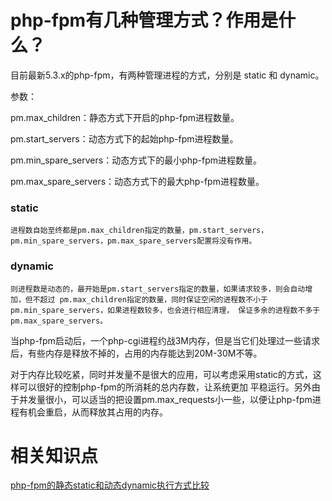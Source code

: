 # php-fpm有几种管理方式？作用是什么？

目前最新5.3.x的php-fpm，有两种管理进程的方式，分别是 static 和 dynamic。

参数：

pm.max_children：静态方式下开启的php-fpm进程数量。

pm.start_servers：动态方式下的起始php-fpm进程数量。

pm.min_spare_servers：动态方式下的最小php-fpm进程数量。

pm.max_spare_servers：动态方式下的最大php-fpm进程数量。

### static
    进程数自始至终都是pm.max_children指定的数量，pm.start_servers，pm.min_spare_servers，pm.max_spare_servers配置将没有作用。

### dynamic 
    则进程数是动态的，最开始是pm.start_servers指定的数量，如果请求较多，则会自动增加，但不超过 pm.max_children指定的数量，同时保证空闲的进程数不小于pm.min_spare_servers，如果进程数较多，也会进行相应清理， 保证多余的进程数不多于pm.max_spare_servers。

当php-fpm启动后，一个php-cgi进程约战3M内存，但是当它们处理过一些请求后，有些内存是释放不掉的，占用的内存能达到20M-30M不等。

对于内存比较吃紧，同时并发量不是很大的应用，可以考虑采用static的方式，这样可以很好的控制php-fpm的所消耗的总内存数，让系统更加 平稳运行。另外由于并发量很小，可以适当的把设置pm.max_requests小一些，以便让php-fpm进程有机会重启，从而释放其占用的内存。

# 相关知识点
[php-fpm的静态static和动态dynamic执行方式比较](https://www.cnblogs.com/taijun/p/4206770.htmlhttps://blog.csdn.net/joshua_317/article/details/68946667)



